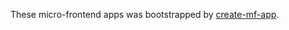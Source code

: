 These micro-frontend apps was bootstrapped by [create-mf-app](https://www.npmjs.com/package/create-mf-app).